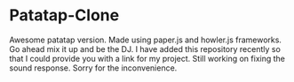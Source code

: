 # Patatap-Clone
Awesome patatap version. Made using paper.js and howler.js frameworks. Go ahead mix it up and be the DJ. I have added this repository recently so that I could provide you with a link for my project.
Still working on fixing the sound response.
Sorry for the inconvenience.
